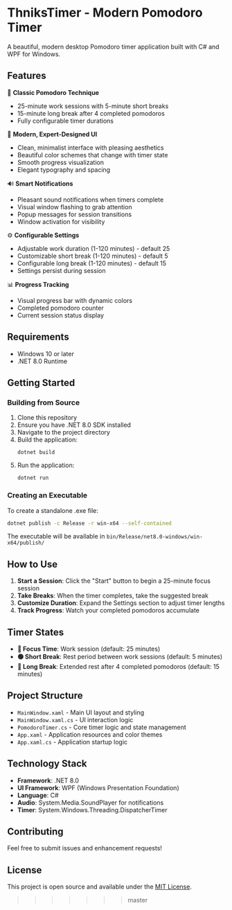 # ThniksTimer - Modern Pomodoro Timer

A beautiful, modern desktop Pomodoro timer application built with C# and WPF for Windows.

## Features

🍅 **Classic Pomodoro Technique**
- 25-minute work sessions with 5-minute short breaks
- 15-minute long break after 4 completed pomodoros
- Fully configurable timer durations

🎨 **Modern, Expert-Designed UI**
- Clean, minimalist interface with pleasing aesthetics
- Beautiful color schemes that change with timer state
- Smooth progress visualization
- Elegant typography and spacing

🔊 **Smart Notifications**
- Pleasant sound notifications when timers complete
- Visual window flashing to grab attention
- Popup messages for session transitions
- Window activation for visibility

⚙️ **Configurable Settings**
- Adjustable work duration (1-120 minutes) - default 25
- Customizable short break (1-120 minutes) - default 5
- Configurable long break (1-120 minutes) - default 15
- Settings persist during session

📊 **Progress Tracking**
- Visual progress bar with dynamic colors
- Completed pomodoro counter
- Current session status display

## Requirements

- Windows 10 or later
- .NET 8.0 Runtime

## Getting Started

### Building from Source

1. Clone this repository
2. Ensure you have .NET 8.0 SDK installed
3. Navigate to the project directory
4. Build the application:
   ```
   dotnet build
   ```
5. Run the application:
   ```
   dotnet run
   ```

### Creating an Executable

To create a standalone .exe file:

```bash
dotnet publish -c Release -r win-x64 --self-contained
```

The executable will be available in `bin/Release/net8.0-windows/win-x64/publish/`

## How to Use

1. **Start a Session**: Click the "Start" button to begin a 25-minute focus session
2. **Take Breaks**: When the timer completes, take the suggested break
3. **Customize Duration**: Expand the Settings section to adjust timer lengths
4. **Track Progress**: Watch your completed pomodoros accumulate

## Timer States

- **🔴 Focus Time**: Work session (default: 25 minutes)
- **🟢 Short Break**: Rest period between work sessions (default: 5 minutes)  
- **🔵 Long Break**: Extended rest after 4 completed pomodoros (default: 15 minutes)

## Project Structure

- `MainWindow.xaml` - Main UI layout and styling
- `MainWindow.xaml.cs` - UI interaction logic
- `PomodoroTimer.cs` - Core timer logic and state management
- `App.xaml` - Application resources and color themes
- `App.xaml.cs` - Application startup logic

## Technology Stack

- **Framework**: .NET 8.0
- **UI Framework**: WPF (Windows Presentation Foundation)
- **Language**: C#
- **Audio**: System.Media.SoundPlayer for notifications
- **Timer**: System.Windows.Threading.DispatcherTimer

## Contributing

Feel free to submit issues and enhancement requests!

## License

This project is open source and available under the [MIT License](LICENSE).
>>>>>>> master

